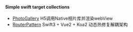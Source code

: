 #### Simple swift target collections

- [PhotoGallery](http://www.jianshu.com/p/555786f35357) H5调用Native相片库并渲染webView
- [RouterPattern](http://www.jianshu.com/p/5a03995a6ce1) Swift3 + Vue2 + Koa2 动态热修复解耦架构

